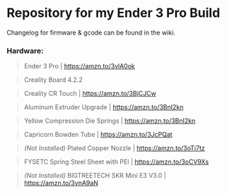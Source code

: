 # Repository for my Ender 3 Pro Build
Changelog for firmware & gcode can be found in the wiki.

### Hardware:
> Ender 3 Pro | https://amzn.to/3vlA0ok

> Creality Board 4.2.2

> Creality CR Touch | https://amzn.to/3BjCJCw

> Aluminum Extruder Upgrade | https://amzn.to/3BnI2kn

> Yellow Compression Die Springs | https://amzn.to/3BnI2kn

> Capricorn Bowden Tube | https://amzn.to/3JcPQat

> *(Not Installed)* Plated Copper Nozzle | https://amzn.to/3oTi7tz

> FYSETC Spring Steel Sheet with PEI | https://amzn.to/3oCV9Xs

> *(Not Installed)* BIGTREETECH SKR Mini E3 V3.0 | https://amzn.to/3vnA9aN
